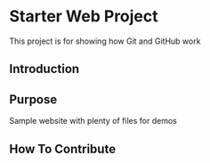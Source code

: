 # Starter Web Project

This project is for showing how Git and GitHub work

## Introduction

## Purpose

Sample website with plenty of files for demos

## How To Contribute